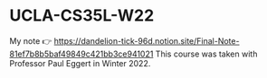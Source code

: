 # UCLA-CS35L-W22
My note 👉 https://dandelion-tick-96d.notion.site/Final-Note-81ef7b8b5baf49849c421bb3ce941021
This course was taken with Professor Paul Eggert in Winter 2022.
